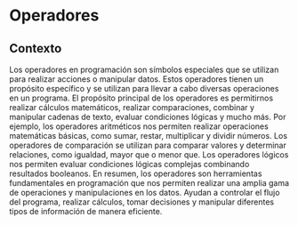 # Operadores

## Contexto

Los operadores en programación son símbolos especiales que se utilizan para realizar acciones o manipular datos. Estos operadores tienen un propósito específico y se utilizan para llevar a cabo diversas operaciones en un programa. 
El propósito principal de los operadores es permitirnos realizar cálculos matemáticos, realizar comparaciones, combinar y manipular cadenas de texto, evaluar condiciones lógicas y mucho más. 
Por ejemplo, los operadores aritméticos nos permiten realizar operaciones matemáticas básicas, como sumar, restar, multiplicar y dividir números. Los operadores de comparación se utilizan para comparar valores y determinar relaciones, como igualdad, mayor que o menor que. Los operadores lógicos nos permiten evaluar condiciones lógicas complejas combinando resultados booleanos. 
En resumen, los operadores son herramientas fundamentales en programación que nos permiten realizar una amplia gama de operaciones y manipulaciones en los datos. Ayudan a controlar el flujo del programa, realizar cálculos, tomar decisiones y manipular diferentes tipos de información de manera eficiente.